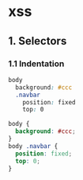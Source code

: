 xss
===

## 1. Selectors
### 1.1 Indentation
```css
body
  background: #ccc
  .navbar
    position: fixed
    top: 0
```
```css
body {
  background: #ccc;
}
body .navbar {
  position: fixed;
  top: 0;
}
```